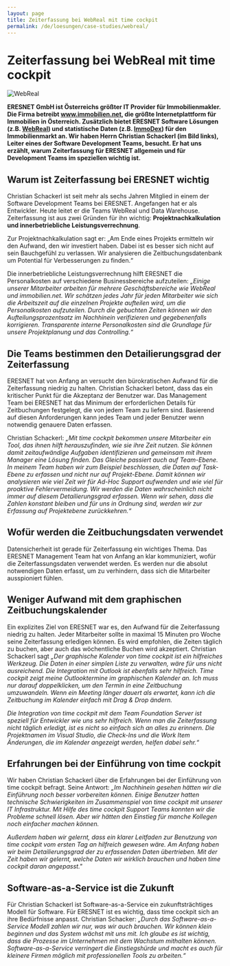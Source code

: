 ```yaml
---
layout: page
title: Zeiterfassung bei WebReal mit time cockpit
permalink: /de/loesungen/case-studies/webreal/
---
```


<h1 xmlns="http://www.w3.org/1999/xhtml">Zeiterfassung bei WebReal mit time cockpit</h1><p xmlns="http://www.w3.org/1999/xhtml">
  <img src="{{site.baseurl}}/images/customer_logos/webreal_some_team_members.png.png" alt="WebReal" title="WebReal" />
</p><p xmlns="http://www.w3.org/1999/xhtml">
  <strong>ERESNET GmbH ist Österreichs größter IT Provider für Immobilienmakler. Die Firma betreibt <a href="http://www.immobilien.net/" target="_blank">www.immobilien.net</a>, die größte Internetplattform für Immobilien in Österreich. Zusätzlich bietet ERESNET Software Lösungen (z.B. <a href="http://www.webreal.at/" target="_blank">WebReal</a>) und statistische Daten (z.B. <a href="http://www.immobilien.net/immodex" target="_blank">ImmoDex</a>) für den Immobilienmarkt an. Wir haben Herrn Christian Schackerl (im Bild links), Leiter eines der Software Development Teams, besucht. Er hat uns erzählt, warum Zeiterfassung für ERESNET allgemein und für Development Teams im speziellen wichtig ist.</strong>
</p><h2 xmlns="http://www.w3.org/1999/xhtml">Warum ist Zeiterfassung bei ERESNET wichtig</h2><p xmlns="http://www.w3.org/1999/xhtml">Christian Schackerl ist seit mehr als sechs Jahren Mitglied in einem der Software Development Teams bei ERESNET. Angefangen hat er als Entwickler. Heute leitet er die Teams WebReal und Data Warehouse. Zeiterfassung ist aus zwei Gründen für ihn wichtig: <strong>Projektnachkalkulation und innerbetriebliche Leistungsverrechnung</strong>.</p><p xmlns="http://www.w3.org/1999/xhtml">Zur Projektnachkalkulation sagt er: „Am Ende eines Projekts ermitteln wir den Aufwand, den wir investiert haben. Dabei ist es besser sich nicht auf sein Bauchgefühl zu verlassen. Wir analysieren die Zeitbuchungsdatenbank um Potential für Verbesserungen zu finden.“</p><p xmlns="http://www.w3.org/1999/xhtml">Die innerbetriebliche Leistungsverrechnung hilft ERESNET die Personalkosten auf verschiedene Businessbereiche aufzuteilen: <em>„Einige unserer Mitarbeiter arbeiten für mehrere Geschäftsbereiche wie WebReal und immobilien.net. Wir schätzen jedes Jahr für jeden Mitarbeiter wie sich die Arbeitszeit auf die einzelnen Projekte aufteilen wird, um die Personalkosten aufzuteilen. Durch die gebuchten Zeiten können wir den Aufteilungsprozentsatz im Nachhinein verifizieren und gegebenenfalls korrigieren. Transparente interne Personalkosten sind die Grundlage für unsere Projektplanung und das Controlling.“</em></p><h2 xmlns="http://www.w3.org/1999/xhtml">Die Teams bestimmen den Detailierungsgrad der Zeiterfassung</h2><p xmlns="http://www.w3.org/1999/xhtml">ERESNET hat von Anfang an versucht den bürokratischen Aufwand für die Zeiterfassung niedrig zu halten. Christian Schackerl betont, dass das ein kritischer Punkt für die Akzeptanz der Benutzer war. Das Management Team bei ERESNET hat das Minimum der erforderlichen Details für Zeitbuchungen festgelegt, die von jedem Team zu liefern sind. Basierend auf diesen Anforderungen kann jedes Team und jeder Benutzer wenn notwendig genauere Daten erfassen.</p><p xmlns="http://www.w3.org/1999/xhtml">Christian Schackerl: <em>„Mit time cockpit bekommen unsere Mitarbeiter ein Tool, das ihnen hilft herauszufinden, wie sie ihre Zeit nutzen. Sie können damit zeitaufwändige Aufgaben identifizieren und gemeinsam mit ihrem Manager eine Lösung finden. Das Gleiche passiert auch auf Team-Ebene. In meinem Team haben wir zum Beispiel beschlossen, die Daten auf Task-Ebene zu erfassen und nicht nur auf Projekt-Ebene. Damit können wir analysieren wie viel Zeit wir für Ad-Hoc Support aufwenden und wie viel für proaktive Fehlervermeidung. Wir werden die Daten wahrscheinlich nicht immer auf diesem Detailierungsgrad erfassen. Wenn wir sehen, dass die Zahlen konstant bleiben und für uns in Ordnung sind, werden wir zur Erfassung auf Projektebene zurückkehren.“</em></p><h2 xmlns="http://www.w3.org/1999/xhtml">Wofür werden die Zeitbuchungsdaten verwendet</h2><p xmlns="http://www.w3.org/1999/xhtml">Datensicherheit ist gerade für Zeiterfassung ein wichtiges Thema. Das ERESNET Management Team hat von Anfang an klar kommuniziert, wofür die Zeiterfassungsdaten verwendet werden. Es werden nur die absolut notwendigen Daten erfasst, um zu verhindern, dass sich die Mitarbeiter ausspioniert fühlen.</p><h2 xmlns="http://www.w3.org/1999/xhtml">Weniger Aufwand mit dem graphischen Zeitbuchungskalender</h2><p xmlns="http://www.w3.org/1999/xhtml">Ein explizites Ziel von ERESNET war es, den Aufwand für die Zeiterfassung niedrig zu halten. Jeder Mitarbeiter sollte in maximal 15 Minuten pro Woche seine Zeiterfassung erledigen können. Es wird empfohlen, die Zeiten täglich zu buchen, aber auch das wöchentliche Buchen wird akzeptiert. Christian Schackerl sagt <em>„Der graphische Kalender von time cockpit ist ein hilfreiches Werkzeug. Die Daten in einer simplen Liste zu verwalten, wäre für uns nicht ausreichend. Die Integration mit Outlook ist ebenfalls sehr hilfreich. Time cockpit zeigt meine Outlooktermine im graphischen Kalender an. Ich muss nur darauf doppelklicken, um den Termin in eine Zeitbuchung umzuwandeln. Wenn ein Meeting länger dauert als erwartet, kann ich die Zeitbuchung im Kalender einfach mit Drag &amp; Drop ändern.</em></p><p xmlns="http://www.w3.org/1999/xhtml">
  <em>Die Integration von time cockpit mit dem Team Foundation Server ist speziell für Entwickler wie uns sehr hilfreich. Wenn man die Zeiterfassung nicht täglich erledigt, ist es nicht so einfach sich an alles zu erinnern. Die Projektnamen im Visual Studio, die Check-Ins und die Work Item Änderungen, die im Kalender angezeigt werden, helfen dabei sehr.“</em>
</p><h2 xmlns="http://www.w3.org/1999/xhtml">Erfahrungen bei der Einführung von time cockpit</h2><p xmlns="http://www.w3.org/1999/xhtml">Wir haben Christian Schackerl über die Erfahrungen bei der Einführung von time cockpit befragt. Seine Antwort: <em>„Im Nachhinein gesehen hätten wir die Einführung noch besser vorbereiten können. Einige Benutzer hatten technische Schwierigkeiten im Zusammenspiel von time cockpit mit unserer IT Infrastruktur. Mit Hilfe des time cockpit Support Teams konnten wir die Probleme schnell lösen. Aber wir hätten den Einstieg für manche Kollegen noch einfacher machen können.</em></p><p xmlns="http://www.w3.org/1999/xhtml">
  <em>Außerdem haben wir gelernt, dass ein klarer Leitfaden zur Benutzung von time cockpit vom ersten Tag an hilfreich gewesen wäre. Am Anfang haben wir beim Detailierungsgrad der zu erfassenden Daten übertrieben. Mit der Zeit haben wir gelernt, welche Daten wir wirklich brauchen und haben time cockpit daran angepasst."</em>
</p><h2 xmlns="http://www.w3.org/1999/xhtml">Software-as-a-Service ist die Zukunft</h2><p xmlns="http://www.w3.org/1999/xhtml">Für Christian Schackerl ist Software-as-a-Service ein zukunftsträchtiges Modell für Software. Für ERESNET ist es wichtig, dass time cockpit sich an ihre Bedürfnisse anpasst. Christian Schacker: <em>„Durch das Software-as-a-Service Modell zahlen wir nur, was wir auch brauchen. Wir können klein beginnen und das System wächst mit uns mit. Ich glaube es ist wichtig, dass die Prozesse im Unternehmen mit dem Wachstum mithalten können. Software-as-a-Service verringert die Einstiegshürde und macht es auch für kleinere Firmen möglich mit professionellen Tools zu arbeiten.“</em></p><p xmlns="http://www.w3.org/1999/xhtml">
  <em>
    <br />
  </em>
</p><p xmlns="http://www.w3.org/1999/xhtml">
  <em>
    <br />
  </em>
</p>